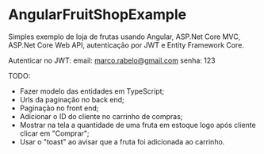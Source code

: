 # AngularFruitShopExample
Simples exemplo de loja de frutas usando Angular, ASP.Net Core MVC, ASP.Net Core Web API, autenticação por JWT e Entity Framework Core.

Autenticar no JWT:
email: marco.rabelo@gmail.com
senha: 123

TODO:
- Fazer modelo das entidades em TypeScript;
- Urls da paginação no back end;
- Paginação no front end;
- Adicionar o ID do cliente no carrinho de compras;
- Mostrar na tela a quantidade de uma fruta em estoque logo após cliente clicar em "Comprar";
- Usar o "toast" ao avisar que a fruta foi adicionada ao carrinho.
